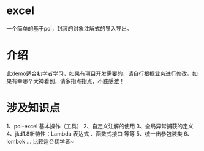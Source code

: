 # excel
一个简单的基于poi，封装的对象注解式的导入导出。
# 介绍
此demo适合初学者学习，如果有项目开发需要的，请自行根据业务进行修改。如果有幸哪个大神看到，请多指点指点，不胜感激！
# 涉及知识点
1、poi-excel 基本操作（工具） 
2、自定义注解的使用 
3、全局异常捕获的定义 
4、jkd1.8新特性：Lambda 表达式 、函数式接口 等等 
5、统一出参包装类 
6、lombok
...
比较适合初学者~
